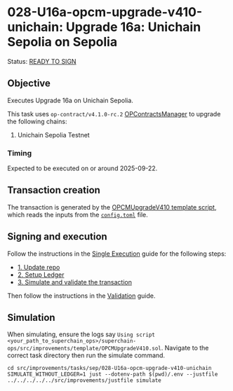 # 028-U16a-opcm-upgrade-v410-unichain: Upgrade 16a: Unichain Sepolia on Sepolia
Status: [READY TO SIGN]()

## Objective

Executes Upgrade 16a on Unichain Sepolia.

This task uses `op-contract/v4.1.0-rc.2` [OPContractsManager](https://github.com/ethereum-optimism/optimism/blob/op-contracts/v4.1.0-rc.2/packages/contracts-bedrock/src/L1/OPContractsManager.sol) to upgrade the following chains:

1. Unichain Sepolia Testnet

### Timing

Expected to be executed on or around 2025-09-22.

## Transaction creation

The transaction is generated by the [OPCMUpgradeV410 template script](../../../template/OPCMUpgradeV410.sol),
which reads the inputs from the [`config.toml`](./config.toml) file.

## Signing and execution

Follow the instructions in the [Single Execution](../../../SINGLE.md) guide for the following steps:

- [1. Update repo](../../../SINGLE.md#1-update-repo)
- [2. Setup Ledger](../../../SINGLE.md#2-setup-ledger)
- [3. Simulate and validate the transaction](../../../SINGLE.md#3-simulate-and-validate-the-transaction)

Then follow the instructions in the [Validation](./VALIDATION.md) guide.

## Simulation

When simulating, ensure the logs say `Using script <your_path_to_superchain_ops>/superchain-ops/src/improvements/template/OPCMUpgradeV410.sol`.
Navigate to the correct task directory then run the simulate command.

```
cd src/improvements/tasks/sep/028-U16a-opcm-upgrade-v410-unichain
SIMULATE_WITHOUT_LEDGER=1 just --dotenv-path $(pwd)/.env --justfile ../../../../../src/improvements/justfile simulate
```